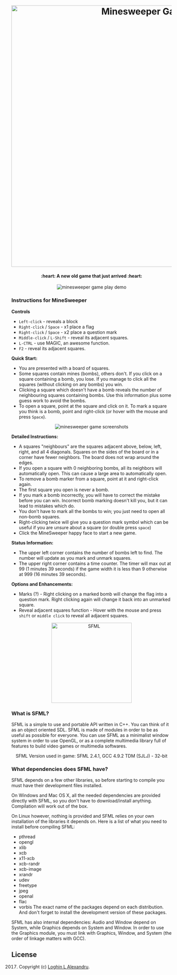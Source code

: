 <h1 align="center">
  <a href="https://logalex96.github.io/minesweeper/"><img src="https://raw.githubusercontent.com/logalex96/minesweeper/master/docs/logo.png" alt="Minesweeper Game" width="822"></a>
  <br>
</h1>

<h4 align="center"> :heart: A new old game that just arrived :heart: </h4>

<p align="center"><img src="https://raw.githubusercontent.com/logalex96/minesweeper/master/docs/game_demo.gif" alt="minesweeper game play demo"></p>

### Instructions for MineSweeper

**Controls**

- `Left-click` - reveals a block
- `Right-click` / `Space` - x1 place a flag
- `Right-click` / `Space` - x2 place a question mark
- `Middle-click` / `L-Shift` - reveal its adjacent squares.
- `L-CTRL` - use MAGIC, an awesome function.
- `F2` - reveal its adjacent squares.

**Quick Start:**

- You are presented with a board of squares. 
- Some squares contain mines (bombs), others don't. If you click on a square containing a bomb, you lose. If you manage to click all the squares (without clicking on any bombs) you win.
- Clicking a square which doesn't have a bomb reveals the number of neighbouring squares containing bombs. Use this information plus some guess work to avoid the bombs.
- To open a square, point at the square and click on it. To mark a square you think is a bomb, point and right-click (or hover with the mouse and press `Space`).

<p align="center"><img src="https://raw.githubusercontent.com/logalex96/minesweeper/master/docs/screenshots.png" alt="minesweeper game screenshots"></p>

**Detailed Instructions:**

- A squares "neighbours" are the squares adjacent above, below, left, right, and all 4 diagonals. Squares on the sides of the board or in a corner have fewer neighbors. The board does not wrap around the edges.
- If you open a square with 0 neighboring bombs, all its neighbors will automatically open. This can cause a large area to automatically open.
- To remove a bomb marker from a square, point at it and right-click again.
- The first square you open is never a bomb.
- If you mark a bomb incorrectly, you will have to correct the mistake before you can win. Incorrect bomb marking doesn't kill you, but it can lead to mistakes which do.
- You don't have to mark all the bombs to win; you just need to open all non-bomb squares.
- Right-clicking twice will give you a question mark symbol which can be useful if you are unsure about a square (or double press `space`)
- Click the MineSweeper happy face to start a new game.

**Status Information:**

- The upper left corner contains the number of bombs left to find. The number will update as you mark and unmark squares.
- The upper right corner contains a time counter. The timer will max out at 99 (1 minutes 39 seconds) if the game width it is less than 9 otherwise at 999 (16 minutes 39 seconds).

**Options and Enhancements:**

- Marks (?) - Right clicking on a marked bomb will change the flag into a question mark. Right clicking again will change it back into an unmarked square.
- Reveal adjacent squares function - Hover with the mouse and press `shift` or `middle click` to reveal all adjacent squares.

<p align="center">
<a href="http://www.sfml-dev.org/index.php"><img src="http://www.sfml-dev.org/images/logo.png" alt="SFML" width="252"></a>
</p>

### What is SFML?

SFML is a simple to use and portable API written in C++. You can think of it as an object oriented SDL. SFML is made of modules in order to be as useful as possible for everyone. You can use SFML as a minimalist window system in order to use OpenGL, or as a complete multimedia library full of features to build video games or multimedia softwares.

<p align="center">SFML Version used in game: SFML 2.4.1, GCC 4.9.2 TDM (SJLJ) - 32-bit</p>

### What dependencies does SFML have?

SFML depends on a few other libraries, so before starting to compile you must have their development files installed.

On Windows and Mac OS X, all the needed dependencies are provided directly with SFML, so you don't have to download/install anything. Compilation will work out of the box.

On Linux however, nothing is provided and SFML relies on your own installation of the libraries it depends on. Here is a list of what you need to install before compiling SFML:

 - pthread
 - opengl
 - xlib
 - xcb
 - x11-xcb
 - xcb-randr
 - xcb-image
 - xrandr
 - udev
 - freetype
 - jpeg
 - openal
 - flac
 - vorbis
The exact name of the packages depend on each distribution. And don't forget to install the development version of these packages.

SFML has also internal dependencies: Audio and Window depend on System, while Graphics depends on System and Window. In order to use the Graphics module, you must link with Graphics, Window, and System (the order of linkage matters with GCC).


## License

2017. Copyright (c) [Loghin L Alexandru](https://github.com/logalex96).
